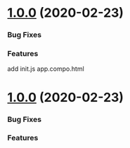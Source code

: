 <a name="1.1.0"></a>

# [1.0.0](https://github.com/angular/angular/compare/9.1.0-next.0...9.1.0-next.1) (2020-02-23)

### Bug Fixes

### Features

add init.js
app.compo.html

<a name="1.0.0"></a>

# [1.0.0](https://github.com/angular/angular/compare/9.1.0-next.0...9.1.0-next.1) (2020-02-23)

### Bug Fixes

### Features
